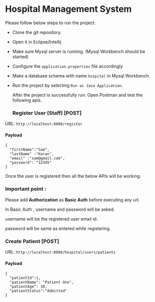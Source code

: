 # Hospital Management System

Please follow below steps to run the project:

+ Clone the git repository.
+ Open it in Eclipse/Intellij
+ Make sure Mysql server is running. (Mysql Workbench should be started)
+ Configure the ```application.properties``` file accordingly
+ Make a database schema with name ```hospital``` in Mysql Workbench.
+ Run the project by selecting ```Run as Java Application```.

  After the project is successfully run. Open Postman and test the following apis.

  ### Register User (Staff) [POST]

URL:
  ```http://localhost:8080/register ```

  #### Payload
  ```
  {
    "firstName":"Sam",
    "lastName" :"Karan", 
    "email" :"sam@gmail.com",
    "password": "12345"
  }
  ```
Once the user is registered then all the below APIs will be working.

### Important point :

Please add **Authorization** as **Basic Auth** before executing any url.

In Basic Auth , username and password will be asked.

username will be the registered user email id.

password will be same as entered while registering.


 ### Create Patient [POST]

URL:
  ```http://localhost:8080/hospital/users/patients ```

  #### Payload
  ```
  {
    "patientId":1,
    "patientName": "Patient One",
    "patientAge": 30,
    "patientStatus":"Admitted"
}
  ```




